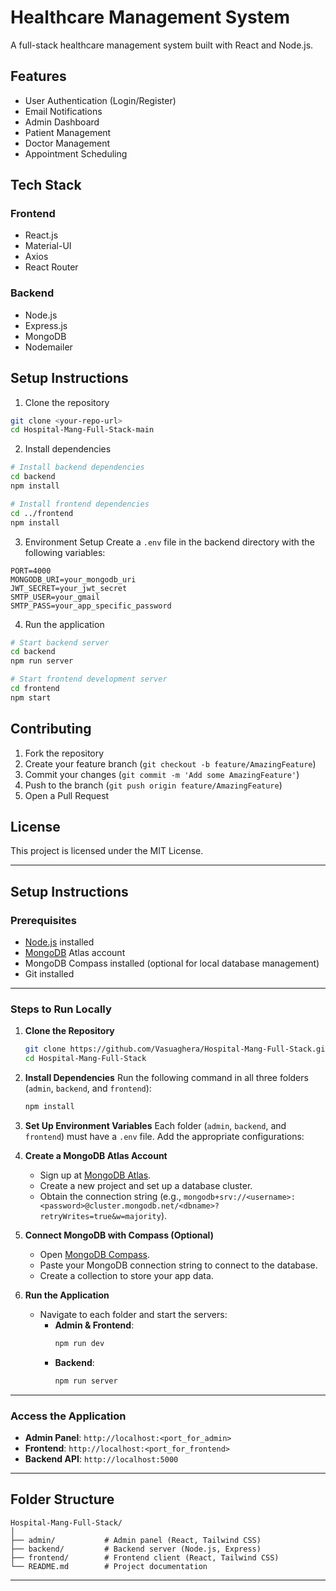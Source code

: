 # Healthcare Management System

A full-stack healthcare management system built with React and Node.js.

## Features

- User Authentication (Login/Register)
- Email Notifications
- Admin Dashboard
- Patient Management
- Doctor Management
- Appointment Scheduling

## Tech Stack

### Frontend
- React.js
- Material-UI
- Axios
- React Router

### Backend
- Node.js
- Express.js
- MongoDB
- Nodemailer

## Setup Instructions

1. Clone the repository
```bash
git clone <your-repo-url>
cd Hospital-Mang-Full-Stack-main
```

2. Install dependencies
```bash
# Install backend dependencies
cd backend
npm install

# Install frontend dependencies
cd ../frontend
npm install
```

3. Environment Setup
Create a `.env` file in the backend directory with the following variables:
```
PORT=4000
MONGODB_URI=your_mongodb_uri
JWT_SECRET=your_jwt_secret
SMTP_USER=your_gmail
SMTP_PASS=your_app_specific_password
```

4. Run the application
```bash
# Start backend server
cd backend
npm run server

# Start frontend development server
cd frontend
npm start
```

## Contributing

1. Fork the repository
2. Create your feature branch (`git checkout -b feature/AmazingFeature`)
3. Commit your changes (`git commit -m 'Add some AmazingFeature'`)
4. Push to the branch (`git push origin feature/AmazingFeature`)
5. Open a Pull Request

## License

This project is licensed under the MIT License.

---

## Setup Instructions

### Prerequisites
- [Node.js](https://nodejs.org/) installed
- [MongoDB](https://www.mongodb.com/) Atlas account
- MongoDB Compass installed (optional for local database management)
- Git installed

---

### Steps to Run Locally

1. **Clone the Repository**
   ```bash
   git clone https://github.com/Vasuaghera/Hospital-Mang-Full-Stack.git
   cd Hospital-Mang-Full-Stack
   ```

2. **Install Dependencies**
   Run the following command in all three folders (`admin`, `backend`, and `frontend`):
   ```bash
   npm install
   ```

3. **Set Up Environment Variables**
   Each folder (`admin`, `backend`, and `frontend`) must have a `.env` file. Add the appropriate configurations:

4. **Create a MongoDB Atlas Account**
   - Sign up at [MongoDB Atlas](https://www.mongodb.com/).
   - Create a new project and set up a database cluster.
   - Obtain the connection string (e.g., `mongodb+srv://<username>:<password>@cluster.mongodb.net/<dbname>?retryWrites=true&w=majority`).

5. **Connect MongoDB with Compass (Optional)**
   - Open [MongoDB Compass](https://www.mongodb.com/products/compass).
   - Paste your MongoDB connection string to connect to the database.
   - Create a collection to store your app data.

6. **Run the Application**
   - Navigate to each folder and start the servers:
     - **Admin & Frontend**:
       ```bash
       npm run dev
       ```
     - **Backend**:
       ```bash
       npm run server
       ```

---

### Access the Application
- **Admin Panel**: `http://localhost:<port_for_admin>`
- **Frontend**: `http://localhost:<port_for_frontend>`
- **Backend API**: `http://localhost:5000`

---

## Folder Structure
```
Hospital-Mang-Full-Stack/
│
├── admin/           # Admin panel (React, Tailwind CSS)
├── backend/         # Backend server (Node.js, Express)
├── frontend/        # Frontend client (React, Tailwind CSS)
└── README.md        # Project documentation
```

---

